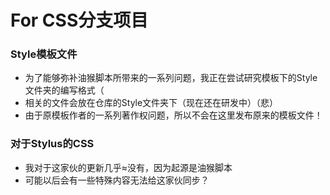 # For CSS分支项目

### Style模板文件
* 为了能够弥补油猴脚本所带来的一系列问题，我正在尝试研究模板下的Style文件夹的编写格式（
* 相关的文件会放在仓库的Style文件夹下（现在还在研发中）（悲）
* 由于原模板作者的一系列著作权问题，所以不会在这里发布原来的模板文件！

### 对于Stylus的CSS
* 我对于这家伙的更新几乎≈没有，因为起源是油猴脚本
* 可能以后会有一些特殊内容无法给这家伙同步？
